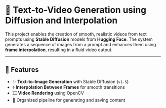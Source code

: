 
# 🎥 Text-to-Video Generation using Diffusion and Interpolation

This project enables the creation of smooth, realistic videos from text prompts using **Stable Diffusion** models from **Hugging Face**. The system generates a sequence of images from a prompt and enhances them using **frame interpolation**, resulting in a fluid video output.

---

## 🚀 Features

- ✨ **Text-to-Image Generation** with Stable Diffusion (`v1-5`)
- 🌀 **Interpolation Between Frames** for smooth transitions
- 🎞️ **Video Rendering** using OpenCV
- 📂 Organized pipeline for generating and saving content
